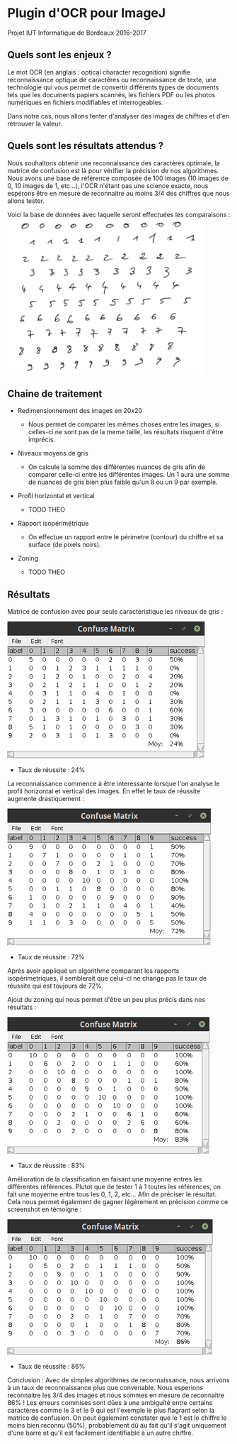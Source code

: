 # Plugin d'OCR pour ImageJ

Projet IUT Informatique de Bordeaux 2016-2017

## Quels sont les enjeux ?
Le mot OCR (en anglais : optical character recognition) signifie reconnaissance optique de caractères ou reconnaissance de texte, une technologie qui vous permet de convertir différents types de documents tels que les documents papiers scannés, les fichiers PDF ou les photos numériques en fichiers modifiables et interrogeables.

Dans notre cas, nous allons tenter d'analyser des images de chiffres et d'en retrouver la valeur.

## Quels sont les résultats attendus ?
Nous souhaitons obtenir une reconnaissance des caractères optimale, la matrice de confusion est là pour vérifier la précision de nos algorithmes.
Nous avons une base de référence composée de 100 images (10 images de 0, 10 images de 1, etc...), l'OCR n'étant pas une science exacte, nous espérons être en mesure de reconnaitre au moins 3/4 des chiffres que nous allons tester.

Voici la base de données avec laquelle seront effectuées les comparaisons :
![bdd](https://github.com/ShellCode33/OCR-Project/raw/master/screenshots/bdd.png)

## Chaine de traitement
* Redimensionnement des images en 20x20
    * Nous permet de comparer les mêmes choses entre les images, si celles-ci ne sont pas de la meme taille, les résultats risquent d'être imprécis.

* Niveaux moyens de gris
    * On calcule la somme des différentes nuances de gris afin de comparer celle-ci entre les différentes images. Un 1 aura une somme de nuances de gris bien plus faible qu'un 8 ou un 9 par exemple.

* Profil horizontal et vertical
    * TODO THEO

* Rapport isopérimétrique
    * On effectue un rapport entre le périmetre (contour) du chiffre et sa surface (de pixels noirs).

* Zoning
    * TODO THEO

## Résultats
Matrice de confusion avec pour seule caractéristique les niveaux de gris :

![result1](https://github.com/ShellCode33/OCR-Project/raw/master/screenshots/result1.png)

* Taux de réussite : 24%

La reconnaissance commence à être interessante lorsque l'on analyse le profil horizontal et vertical des images. En effet le taux de réussite augmente drastiquement :

![result2](https://github.com/ShellCode33/OCR-Project/raw/master/screenshots/result2.png)

* Taux de réussite : 72%

Après avoir appliqué un algorithme comparant les rapports isopérimetriques, il semblerait que celui-ci ne change pas le taux de réussite qui est toujours de 72%.

Ajout du zoning qui nous permet d'être un peu plus précis dans nos résultats :

![result3](https://github.com/ShellCode33/OCR-Project/raw/master/screenshots/result3.png)

* Taux de réussite : 83%

Amélioration de la classification en faisant une moyenne entres les différentes références. Plutot que de tester 1 à 1 toutes les références, on fait une moyenne entre tous les 0, 1, 2, etc... Afin de préciser le résultat.
Cela nous permet également de gagner légèrement en précision comme ce screenshot en témoigne :

![result4](https://github.com/ShellCode33/OCR-Project/raw/master/screenshots/result4.png)

* Taux de réussite : 86%

Conclusion : Avec de simples algorithmes de reconnaissance, nous arrivons à un taux de reconnaissance plus que convenable. Nous esperions reconnaitre les 3/4 des images et nous sommes en mesure de reconnaitre 86% ! Les erreurs commises sont dûes à une ambiguïté entre certains caractères comme le 3 et le 9 qui est l'exemple le plus flagrant selon la matrice de confusion. On peut également constater que le 1 est le chiffre le moins bien reconnu (50%), probablement dû au fait qu'il s'agit uniquement d'une barre et qu'il est facilement identifiable à un autre chiffre. 